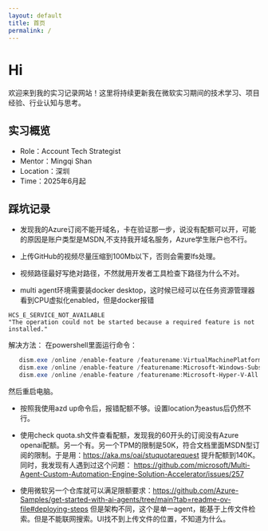 ```yaml
---
layout: default
title: 首页
permalink: /
---
```


# Hi

欢迎来到我的实习记录网站！这里将持续更新我在微软实习期间的技术学习、项目经验、行业认知与思考。

## 实习概览

- Role：Account Tech Strategist
- Mentor：Mingqi Shan
- Location：深圳
- Time：2025年6月起

## 踩坑记录

- 发现我的Azure订阅不能开域名，卡在验证那一步，说没有配额可以开，可能的原因是账户类型是MSDN,不支持我开域名服务，Azure学生账户也不行。
- 上传GitHub的视频尽量压缩到100Mb以下，否则会需要lfs处理。
- 视频路径最好写绝对路径，不然就用开发者工具检查下路径为什么不对。

- multi agent环境需要装docker desktop，这时候已经可以在任务资源管理器看到CPU虚拟化enabled，但是docker报错
```
HCS_E_SERVICE_NOT_AVAILABLE
"The operation could not be started because a required feature is not installed."
```
解决方法：
在powershell里面运行命令：

 ```powershell
    dism.exe /online /enable-feature /featurename:VirtualMachinePlatform /all /norestart
    dism.exe /online /enable-feature /featurename:Microsoft-Windows-Subsystem-Linux /all /norestart
    dism.exe /online /enable-feature /featurename:Microsoft-Hyper-V-All /all /norestart
```

然后重启电脑。

- 按照我使用azd up命令后，报错配额不够。设置location为eastus后仍然不行。

- 使用check quota.sh文件查看配额，发现我的60开头的订阅没有Azure openai配额。另一个有。另一个TPM的限制是50K，符合文档里面MSDN型订阅的限制。于是用：https://aka.ms/oai/stuquotarequest 提升配额到140K。同时，我发现有人遇到过这个问题： https://github.com/microsoft/Multi-Agent-Custom-Automation-Engine-Solution-Accelerator/issues/257

- 使用微软另一个仓库就可以满足限额要求：https://github.com/Azure-Samples/get-started-with-ai-agents/tree/main?tab=readme-ov-file#deploying-steps 
但是架构不同，这个是单一agent，能基于上传文件检索。但是不能联网搜索。UI找不到上传文件的位置，不知道为什么。